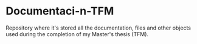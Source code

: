 # Documentaci-n-TFM
Repository where it's stored all the documentation, files and other objects used during the completion of my Master's thesis (TFM). 

